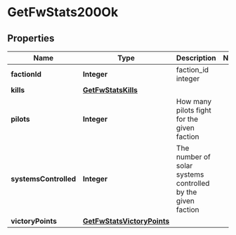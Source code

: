 
# GetFwStats200Ok

## Properties
Name | Type | Description | Notes
------------ | ------------- | ------------- | -------------
**factionId** | **Integer** | faction_id integer | 
**kills** | [**GetFwStatsKills**](GetFwStatsKills.md) |  | 
**pilots** | **Integer** | How many pilots fight for the given faction | 
**systemsControlled** | **Integer** | The number of solar systems controlled by the given faction | 
**victoryPoints** | [**GetFwStatsVictoryPoints**](GetFwStatsVictoryPoints.md) |  | 



